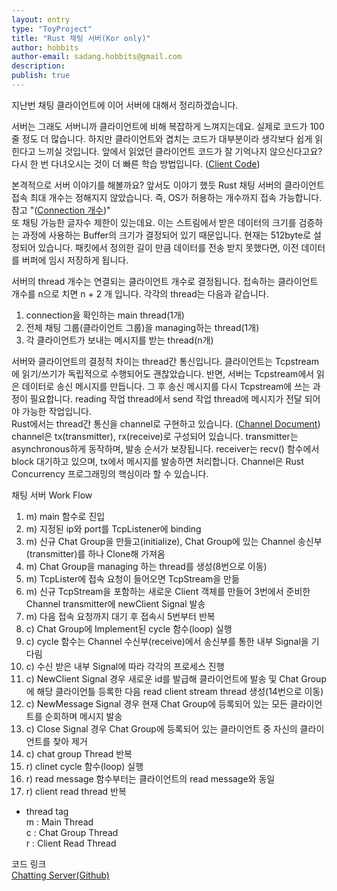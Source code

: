 ```yaml
---
layout: entry
type: "ToyProject"
title: "Rust 채팅 서버(Kor only)"
author: hobbits
author-email: sadang.hobbits@gmail.com
description: 
publish: true
---
```


지난번 채팅 클라이언트에 이어 서버에 대해서 정리하겠습니다.  


서버는 그래도 서버니까 클라이언트에 비해 복잡하게 느껴지는데요. 실제로 코드가 100줄 정도 더 많습니다. 하지만 클라이언트와 겹치는 코드가 대부분이라 생각보다 쉽게 읽힌다고 느끼실 것입니다. 앞에서 읽었던 클라이언트 코드가 잘 기억나지 않으신다고요? 다시 한 번 다녀오시는 것이 더 빠른 학습 방법입니다. ([Client Code](https://github.com/wooq17/rust_study/blob/master/chatting_client/src/main.rs))  


본격적으로 서버 이야기를 해볼까요? 앞서도 이야기 했듯 Rust 채팅 서버의 클라이언트 접속 최대 개수는 정해지지 않았습니다. 즉, OS가 허용하는 개수까지 접속 가능합니다. 참고 "([Connection 개수](http://www.sysnet.pe.kr/2/0/964))"   
또 채팅 가능한 글자수 제한이 있는데요. 이는 스트림에서 받은 데이터의 크기를 검증하는 과정에 사용하는 Buffer의 크기가 결정되어 있기 때문입니다. 현재는 512byte로 설정되어 있습니다. 패킷에서 정의한 길이 만큼 데이터를 전송 받지 못했다면, 이전 데이터를 버퍼에 임시 저장하게 됩니다.  


서버의 thread 개수는 연결되는 클라이언트 개수로 결정됩니다. 접속하는 클라이언트 개수를 n으로 치면 n + 2 개 입니다. 각각의 thread는 다음과 같습니다.  
1. connection을 확인하는 main thread(1개)  
2. 전체 채팅 그룹(클라이언트 그룹)을 managing하는 thread(1개)  
3. 각 클라이언트가 보내는 메시지를 받는 thread(n개)  


서버와 클라이언트의 결정적 차이는 thread간 통신입니다. 클라이언트는 Tcpstream에 읽기/쓰기가 독립적으로 수행되어도 괜찮았습니다. 반면, 서버는 Tcpstream에서 읽은 데이터로 송신 메시지를 만듭니다. 그 후 송신 메시지를 다시 Tcpstream에 쓰는 과정이 필요합니다. reading 작업 thread에서 send 작업 thread에 메시지가 전달 되어야 가능한 작업입니다.  
Rust에서는 thread간 통신을 channel로 구현하고 있습니다. ([Channel Document](https://doc.rust-lang.org/std/sync/mpsc/)) channel은 tx(transmitter), rx(receive)로 구성되어 있습니다. transmitter는 asynchronous하게 동작하며, 발송 순서가 보장됩니다. receiver는 recv() 함수에서 block 대기하고 있으며, tx에서 메시지를 발송하면 처리합니다. Channel은 Rust Concurrency 프로그래밍의 핵심이라 할 수 있습니다.  


채팅 서버 Work Flow  
1. m) main 함수로 진입  
2. m) 지정된 ip와 port를 TcpListener에 binding  
3. m) 신규 Chat Group을 만들고(initialize), Chat Group에 있는 Channel 송신부(transmitter)를 하나 Clone해 가져옴      
4. m) Chat Group을 managing 하는 thread를 생성(8번으로 이동)  
5. m) TcpLister에 접속 요청이 들어오면 TcpStream을 만듦  
6. m) 신규 TcpStream을 포함하는 새로운 Client 객체를 만들어 3번에서 준비한 Channel transmitter에 newClient Signal 발송  
7. m) 다음 접속 요청까지 대기 후 접속시 5번부터 반복   
8. c) Chat Group에 Implement된 cycle 함수(loop) 실행  
9. c) cycle 함수는 Channel 수신부(receive)에서 송신부를 통한 내부 Signal을 기다림  
10. c) 수신 받은 내부 Signal에 따라 각각의 프로세스 진행  
11. c) NewClient Signal 경우 새로운 id를 발급해 클라이언트에 발송 및 Chat Group에 해당 클라이언틀 등록한 다음 read client stream thread 생성(14번으로 이동)   
12. c) NewMessage Signal 경우 현재 Chat Group에 등록되어 있는 모든 클라이언트를 순회하며 메시지 발송  
13. c) Close Signal 경우 Chat Group에 등록되어 있는 클라이언트 중 자신의 클라이언트를 찾아 제거     
14. c) chat group Thread 반복   
14. r) clinet cycle 함수(loop) 실행    
15. r) read message 함수부터는 클라이언트의 read message와 동일  
16. r) client read thread 반복    

- thread tag  
m : Main Thread  
c : Chat Group Thread  
r : Client Read Thread  

코드 링크   
[Chatting Server(Github)](https://github.com/wooq17/rust_study/blob/master/chatting_server/src/main.rs)  